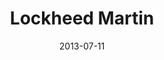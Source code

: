 ---
date: 2013-07-11
title: Lockheed Martin
categories: 
logo: Lockheed_logo.png
www: http://www.lockheedmartin.com/
---